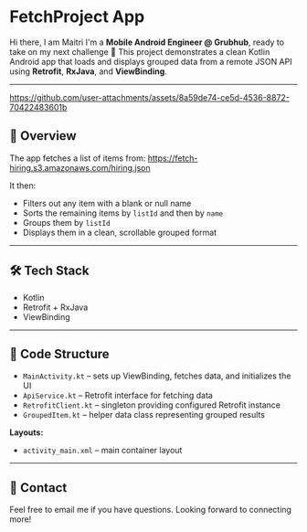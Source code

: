 # FetchProject App

Hi there, I am Maitri I'm a **Mobile Android Engineer @ Grubhub**, ready to take on my next challenge 🚀
This project demonstrates a clean Kotlin Android app that loads and displays grouped data from a remote JSON API using **Retrofit**, **RxJava**, and **ViewBinding**.

---

https://github.com/user-attachments/assets/8a59de74-ce5d-4536-8872-70422483601b


## 📱 Overview

The app fetches a list of items from: https://fetch-hiring.s3.amazonaws.com/hiring.json


It then:

- Filters out any item with a blank or null name
- Sorts the remaining items by `listId` and then by `name`
- Groups them by `listId`
- Displays them in a clean, scrollable grouped format

---

## 🛠️ Tech Stack

- Kotlin
- Retrofit + RxJava
- ViewBinding

---

## 🧩 Code Structure

- `MainActivity.kt` – sets up ViewBinding, fetches data, and initializes the UI
- `ApiService.kt` – Retrofit interface for fetching data
- `RetrofitClient.kt` – singleton providing configured Retrofit instance
- `GroupedItem.kt` – helper data class representing grouped results

**Layouts:**

- `activity_main.xml` – main container layout

---

## 🙌 Contact

Feel free to email me if you have questions. Looking forward to connecting more!

